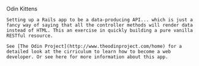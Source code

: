 Odin Kittens

    Setting up a Rails app to be a data-producing API... which is just a fancy way of saying that all the controller methods will render data instead of HTML. This an exercise in quickly building a pure vanilla RESTful resource.

    See [The Odin Project](http://www.theodinproject.com/home) for a detailed look at the cirriculum to learn how to become a web developer. Or see here for more information about this app.

